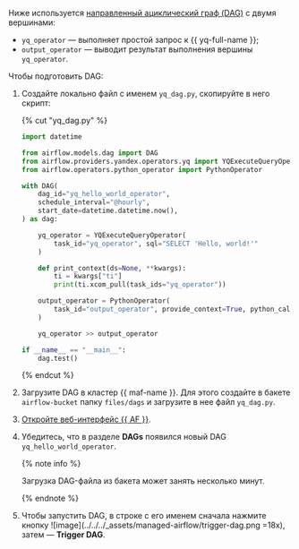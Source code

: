Ниже используется [направленный ациклический граф (DAG)](../../../managed-airflow/concepts/index.md#about-the-service) с двумя вершинами:
   * `yq_operator` — выполняет простой запрос к {{ yq-full-name }};
   * `output_operator` — выводит результат выполнения вершины `yq_operator`.

Чтобы подготовить DAG:

1. Создайте локально файл с именем `yq_dag.py`, скопируйте в него скрипт:

    {% cut "yq_dag.py" %}

    ```python
    import datetime

    from airflow.models.dag import DAG
    from airflow.providers.yandex.operators.yq import YQExecuteQueryOperator
    from airflow.operators.python_operator import PythonOperator

    with DAG(
        dag_id="yq_hello_world_operator",
        schedule_interval="@hourly",
        start_date=datetime.datetime.now(),
    ) as dag:

        yq_operator = YQExecuteQueryOperator(
            task_id="yq_operator", sql="SELECT 'Hello, world!'"
        )

        def print_context(ds=None, **kwargs):
            ti = kwargs["ti"]
            print(ti.xcom_pull(task_ids="yq_operator"))

        output_operator = PythonOperator(
            task_id="output_operator", provide_context=True, python_callable=print_context
        )

        yq_operator >> output_operator

    if __name__ == "__main__":
        dag.test()
    ```

    {% endcut %}

1. Загрузите DAG в кластер {{ maf-name }}. Для этого создайте в бакете `airflow-bucket` папку `files/dags` и загрузите в нее файл `yq_dag.py`.
1. [Откройте веб-интерфейс {{ AF }}](../../../managed-airflow/operations/af-interfaces.md#web-gui).
1. Убедитесь, что в разделе **DAGs** появился новый DAG `yq_hello_world_operator`.

    {% note info %}

    Загрузка DAG-файла из бакета может занять несколько минут.

    {% endnote %}

1. Чтобы запустить DAG, в строке с его именем сначала нажмите кнопку ![image](../../../_assets/managed-airflow/trigger-dag.png =18x), затем — **Trigger DAG**.
